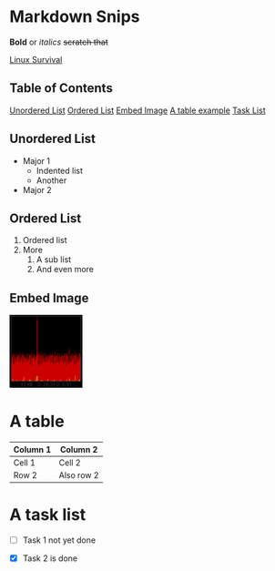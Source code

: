# Markdown Snips

**Bold** or *italics* ~~scratch that~~

[Linux Survival](https://github.com/Qarj/linux-survival)

## Table of Contents

[Unordered List](#unordered-list)
[Ordered List](#ordered-list)
[Embed Image](#embed-image)
[A table example](#a-table)
[Task List](#a-task-list)

## Unordered List

- Major 1
    - Indented list
    - Another
- Major 2

## Ordered List

1. Ordered list
1. More
    1. A sub list
    1. And even more

## Embed Image

![BitMeter Desktop](resources/BitMeter-Desktop.png?raw=true "BitMeter-Desktop icon")

# A table

Column 1 | Column 2
---      | ---
Cell 1   | Cell 2
Row 2    | Also row 2

# A task list

- [ ] Task 1 not yet done
- [x] Task 2 is done


